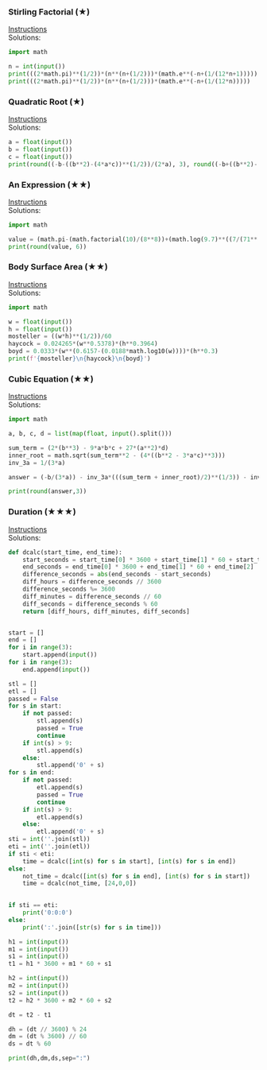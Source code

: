 ### ​Stirling ​Factorial (​★)

[Instructions](https://2190101.nattee.net/problems/834/get_statement/01_Expr_01.pdf)\
Solutions:

```python
import math

n = int(input())
print(((2*math.pi)**(1/2))*(n**(n+(1/2)))*(math.e**(-n+(1/(12*n+1)))))
print(((2*math.pi)**(1/2))*(n**(n+(1/2)))*(math.e**(-n+(1/(12*n)))))
```

### ​Quadratic ​Root (​★)

[Instructions](https://2190101.nattee.net/problems/835/get_statement/01_Expr_02.pdf)\
Solutions:

```python
a = float(input())
b = float(input())
c = float(input())
print(round((-b-((b**2)-(4*a*c))**(1/2))/(2*a), 3), round((-b+((b**2)-(4*a*c))**(1/2))/(2*a), 3))
```

### ​An ​Expression (​★★)

[Instructions](https://2190101.nattee.net/problems/836/get_statement/01_Expr_03.pdf)\
Solutions:

```python
import math

value = (math.pi-(math.factorial(10)/(8**8))+(math.log(9.7)**((7/(71**(1/2)))-math.sin(math.radians(40)))))/(1.2**(2.3**(1/3)))
print(round(value, 6))
```

### ​Body ​Surface ​Area (​★★)

[Instructions](https://2190101.nattee.net/problems/837/get_statement/01_Expr_04.pdf)\
Solutions:

```python
import math

w = float(input())
h = float(input())
mosteller = ((w*h)**(1/2))/60
haycock = 0.024265*(w**0.5378)*(h**0.3964)
boyd = 0.0333*(w**(0.6157-(0.0188*math.log10(w))))*(h**0.3)
print(f'{mosteller}\n{haycock}\n{boyd}')
```

### ​Cubic ​Equation (​★★)

[Instructions](https://2190101.nattee.net/problems/838/get_statement/01_Expr_05.pdf)\
Solutions:

```python
import math

a, b, c, d = list(map(float, input().split()))

sum_term = (2*(b**3) - 9*a*b*c + 27*(a**2)*d)
inner_root = math.sqrt(sum_term**2 - (4*((b**2 - 3*a*c)**3)))
inv_3a = 1/(3*a)

answer = (-b/(3*a)) - inv_3a*(((sum_term + inner_root)/2)**(1/3)) - inv_3a*(((sum_term - inner_root)/2)**(1/3))

print(round(answer,3))
```

### ​Duration (​★★★)

[Instructions](https://2190101.nattee.net/problems/839/get_statement/01_Expr_06.pdf)\
Solutions:

```python
def dcalc(start_time, end_time):
    start_seconds = start_time[0] * 3600 + start_time[1] * 60 + start_time[2]
    end_seconds = end_time[0] * 3600 + end_time[1] * 60 + end_time[2]
    difference_seconds = abs(end_seconds - start_seconds)
    diff_hours = difference_seconds // 3600
    difference_seconds %= 3600
    diff_minutes = difference_seconds // 60
    diff_seconds = difference_seconds % 60
    return [diff_hours, diff_minutes, diff_seconds]


start = []
end = []
for i in range(3):
    start.append(input())
for i in range(3):
    end.append(input())

stl = []
etl = []
passed = False
for s in start:
    if not passed:
        stl.append(s)
        passed = True
        continue
    if int(s) > 9:
        stl.append(s)
    else:
        stl.append('0' + s)
for s in end:
    if not passed:
        etl.append(s)
        passed = True
        continue
    if int(s) > 9:
        etl.append(s)
    else:
        etl.append('0' + s)
sti = int(''.join(stl))
eti = int(''.join(etl))
if sti < eti:
    time = dcalc([int(s) for s in start], [int(s) for s in end])
else:
    not_time = dcalc([int(s) for s in end], [int(s) for s in start])
    time = dcalc(not_time, [24,0,0])
    

if sti == eti:
    print('0:0:0')
else:
    print(':'.join([str(s) for s in time]))
```

```python
h1 = int(input())
m1 = int(input())
s1 = int(input())
t1 = h1 * 3600 + m1 * 60 + s1

h2 = int(input())
m2 = int(input())
s2 = int(input()) 
t2 = h2 * 3600 + m2 * 60 + s2

dt = t2 - t1

dh = (dt // 3600) % 24
dm = (dt % 3600) // 60
ds = dt % 60

print(dh,dm,ds,sep=":")
```